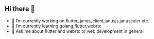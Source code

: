 ## Hi there 👋

- 🔭 I’m currently working on flutter_janus_client,janusjs,januscaler etc.
- 🌱 I’m currently learning golang,flutter,webrtc
- 💬 Ask me about flutter and webrtc or web development in general

